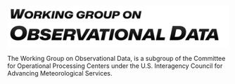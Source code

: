 ![](https://raw.githubusercontent.com/WG-OD/.github/main/profile/logo.png)

The Working Group on Observational Data, is a subgroup of the Committee for Operational Processing Centers under the U.S. Interagency Council for Advancing Meteorological Services.

